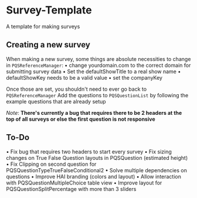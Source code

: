 # Survey-Template
A template for making surveys

## Creating a new survey
When making a new survey, some things are absolute necessities to change in `PQSReferenceManager`:
• change yourdomain.com to the correct domain for submitting survey data
• Set the defaultShowTitle to a real show name
• defaultShowKey needs to be a valid value
• set the companyKey

Once those are set, you shouldn't need to ever go back to `PQSReferenceManager`
Add the questions to `PQSQuestionList` by following the example questions that are already setup


*Note*: __There's currently a bug that requires there to be 2 headers at the top of all surveys or else the first question is not responsive__ 


## To-Do
• Fix bug that requires two headers to start every survey
• Fix sizing changes on True False Question layouts in PQSQuestion (estimated height)
• Fix Clipping on second question for PQSQuestionTypeTrueFalseConditional2
• Solve multiple dependencies on questions
• Improve HAI branding (colors and layout)
• Allow interaction with PQSQuestionMultipleChoice table view
• Improve layout for PQSQuestionSplitPercentage with more than 3 sliders